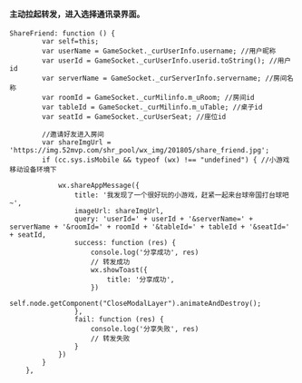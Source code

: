 #### 主动拉起转发，进入选择通讯录界面。    
    
    ShareFriend: function () {
            var self=this;
            var userName = GameSocket._curUserInfo.username; //用户昵称
            var userId = GameSocket._curUserInfo.userid.toString(); //用户id
            var serverName = GameSocket._curServerInfo.servername; //房间名称
            var roomId = GameSocket._curMilinfo.m_uRoom; //房间id
            var tableId = GameSocket._curMilinfo.m_uTable; //桌子id
            var seatId = GameSocket._curUserSeat; //座位id

            //邀请好友进入房间
            var shareImgUrl = 'https://img.52mvp.com/shr_pool/wx_img/201805/share_friend.jpg';
            if (cc.sys.isMobile && typeof (wx) !== "undefined") { //小游戏移动设备环境下

                wx.shareAppMessage({
                    title: '我发现了一个很好玩的小游戏，赶紧一起来台球帝国打台球吧~',
                    imageUrl: shareImgUrl,
                    query: 'userId=' + userId + '&serverName=' + serverName + '&roomId=' + roomId + '&tableId=' + tableId + '&seatId=' + seatId,
                    success: function (res) {
                        console.log('分享成功', res)
                        // 转发成功
                        wx.showToast({
                            title: '分享成功',
                        })
                        self.node.getComponent("CloseModalLayer").animateAndDestroy();
                    },
                    fail: function (res) {
                        console.log('分享失败', res)
                        // 转发失败
                    }
                })
            }
        },



